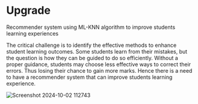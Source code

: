 # Upgrade
Recommender system using ML-KNN algorithm to improve students learning experiences 

The critical challenge is to identify the effective methods to enhance student learning outcomes. Some students learn from their mistakes, but the question is how they can be guided to do so efficiently. Without a proper guidance, students may choose less effective ways to correct their errors. Thus losing their chance to gain more marks. Hence there is a need to have a recommender system that can improve students learning experience.

![Screenshot 2024-10-02 112743](https://github.com/user-attachments/assets/d4faa51b-24e2-49ad-a502-9a1a20a48e31)
